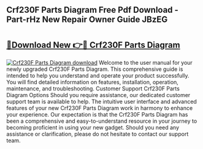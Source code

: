 ## Crf230F Parts Diagram Free Pdf Download - Part-rHz New Repair Owner Guide JBzEG

# <h2><a href="http://dft891k.blite.top/?on=Crf230F+Parts+Diagram">🔗Download New 👉🔴 Crf230F Parts Diagram</a></h2>

[![Crf230F Parts Diagram download](https://i.imgur.com/lujVjoI.png)](http://dft891k.blite.top/?on=Crf230F+Parts+Diagram)
Welcome to the user manual for your newly upgraded Crf230F Parts Diagram. This comprehensive guide is intended to help you understand and operate your product successfully. You will find detailed information on features, installation, operation, maintenance, and troubleshooting. Customer Support Crf230F Parts Diagram Options Should you require assistance, our dedicated customer support team is available to help. The intuitive user interface and advanced features of your new Crf230F Parts Diagram work in harmony to enhance your experience. Our expectation is that the Crf230F Parts Diagram has been a comprehensive and easy-to-understand resource in your journey to becoming proficient in using your new gadget. Should you need any assistance or clarification, please do not hesitate to contact our support team.
